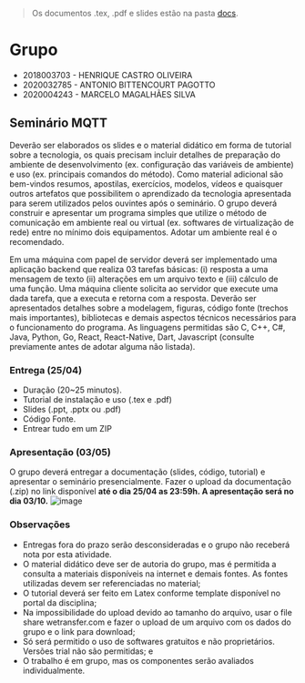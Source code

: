 > Os documentos .tex, .pdf e slides estão na pasta [docs](https://github.com/henoliveira/seminario_mqtt/tree/main/docs).

# Grupo
- 2018003703 - HENRIQUE CASTRO OLIVEIRA
- 2020032785 - ANTONIO BITTENCOURT PAGOTTO
- 2020004243 - MARCELO MAGALHÃES SILVA

## Seminário MQTT

Deverão ser elaborados os slides e o material didático em forma de tutorial sobre a tecnologia, os quais precisam
incluir detalhes de preparação do ambiente de desenvolvimento (ex. configuração das variáveis de ambiente) e
uso (ex. principais comandos do método). Como material adicional são bem-vindos resumos, apostilas, exercícios,
modelos, vídeos e quaisquer outros artefatos que possibilitem o aprendizado da tecnologia apresentada para
serem utilizados pelos ouvintes após o seminário. O grupo deverá construir e apresentar um programa simples
que utilize o método de comunicação em ambiente real ou virtual (ex. softwares de virtualização de rede) entre no
mínimo dois equipamentos. Adotar um ambiente real é o recomendado.

Em uma máquina com papel de servidor deverá ser implementado uma aplicação backend que realiza 03 tarefas
básicas: (i) resposta a uma mensagem de texto (ii) alterações em um arquivo texto e (iii) cálculo de uma função.
Uma máquina cliente solicita ao servidor que execute uma dada tarefa, que a executa e retorna com a resposta.
Deverão ser apresentados detalhes sobre a modelagem, figuras, código fonte (trechos mais importantes),
bibliotecas e demais aspectos técnicos necessários para o funcionamento do programa. As linguagens permitidas
são C, C++, C#, Java, Python, Go, React, React-Native, Dart, Javascript (consulte previamente antes de adotar
alguma não listada).

### Entrega (25/04)
- Duração (20~25 minutos).
- Tutorial de instalação e uso (.tex e .pdf)
- Slides (.ppt, .pptx ou .pdf)
- Código Fonte.
- Entrear tudo em um ZIP

### Apresentação (03/05)
O grupo deverá entregar a documentação (slides, código, tutorial) e apresentar o seminário presencialmente.
Fazer o upload da documentação (.zip) no link disponível **até o dia 25/04 as 23:59h. A apresentação será no dia 03/10.**
![image](https://user-images.githubusercontent.com/25267506/229153115-5dc6fb09-f1cb-48e4-a561-869d184f2a30.png)


### Observações
- Entregas fora do prazo serão desconsideradas e o grupo não receberá nota por esta atividade.
- O material didático deve ser de autoria do grupo, mas é permitida a consulta a materiais disponíveis na
internet e demais fontes. As fontes utilizadas devem ser referenciadas no material;
- O tutorial deverá ser feito em Latex conforme template disponível no portal da disciplina;
- Na impossibilidade do upload devido ao tamanho do arquivo, usar o file share wetransfer.com e fazer o
upload de um arquivo com os dados do grupo e o link para download;
- Só será permitido o uso de softwares gratuitos e não proprietários. Versões trial não são permitidas; e
- O trabalho é em grupo, mas os componentes serão avaliados individualmente.
